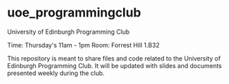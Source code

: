 # uoe_programmingclub
University of Edinburgh Programming Club

Time: Thursday's 11am - 1pm
Room: Forrest Hill 1.B32

This repository is meant to share files and code related to the University of Edinburgh Programming Club. It will be updated with slides and documents presented weekly during the club.
